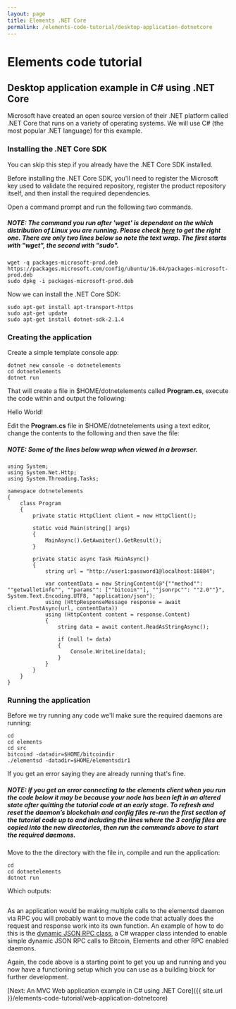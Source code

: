 ```yaml
---
layout: page
title: Elements .NET Core
permalink: /elements-code-tutorial/desktop-application-dotnetcore
---
```


# Elements code tutorial

## Desktop application example in C# using .NET Core

Microsoft have created an open source version of their .NET platform called .NET Core that runs on a variety of operating systems. We will use C# (the most popular .NET language) for this example. 

### Installing the .NET Core SDK

You can skip this step if you already have the .NET Core SDK installed. 

Before installing the .NET Core SDK, you'll need to register the Microsoft key used to validate the required repository, register the product repository itself, and then install the required dependencies.

Open a command prompt and run the following two commands.

##### NOTE: The command you run after 'wget' is dependant on the which distribution of Linux you are running. Please check [here](https://dotnet.microsoft.com/download/linux-package-manager/rhel/sdk-current) to get the right one. There are only two lines below so note the text wrap. The first starts with "wget", the second with "sudo".

~~~~
wget -q packages-microsoft-prod.deb https://packages.microsoft.com/config/ubuntu/16.04/packages-microsoft-prod.deb
sudo dpkg -i packages-microsoft-prod.deb
~~~~

Now we can install the .NET Core SDK:

~~~~
sudo apt-get install apt-transport-https
sudo apt-get update
sudo apt-get install dotnet-sdk-2.1.4
~~~~

### Creating the application

Create a simple template console app:

~~~~
dotnet new console -o dotnetelements
cd dotnetelements
dotnet run
~~~~

That will create a file in $HOME/dotnetelements called **Program.cs**, execute the code within and output the following:

<div class="console-output">Hello World!
</div>

Edit the **Program.cs** file in $HOME/dotnetelements using a text editor, change the contents to the following and then save the file:

##### NOTE: Some of the lines below wrap when viewed in a browser.
~~~~
using System;
using System.Net.Http;
using System.Threading.Tasks;

namespace dotnetelements
{
    class Program
    {
        private static HttpClient client = new HttpClient();
        
        static void Main(string[] args)
        {
            MainAsync().GetAwaiter().GetResult();
        }

        private static async Task MainAsync()
        {
            string url = "http://user1:password1@localhost:18884";

            var contentData = new StringContent(@"{""method"": ""getwalletinfo"", ""params"": [""bitcoin""], ""jsonrpc"": ""2.0""}", System.Text.Encoding.UTF8, "application/json");
            using (HttpResponseMessage response = await client.PostAsync(url, contentData))
            using (HttpContent content = response.Content)
            {
                string data = await content.ReadAsStringAsync();
                
                if (null != data)
                {
                    Console.WriteLine(data);
                }
            }
        }
    }
}
~~~~

### Running the application

Before we try running any code we'll make sure the required daemons are running:

~~~~
cd
cd elements
cd src
bitcoind -datadir=$HOME/bitcoindir
./elementsd -datadir=$HOME/elementsdir1
~~~~

If you get an error saying they are already running that's fine.

##### NOTE: If you get an error connecting to the elements client when you run the code below it may be because your node has been left in an altered state after quitting the tutorial code at an early stage. To refresh and reset the daemon’s blockchain and config files re-run the first section of the tutorial code up to and including the lines where the 3 config files are copied into the new directories, then run the commands above to start the required daemons.


Move to the the directory with the file in, compile and run the application:

~~~~
cd
cd dotnetelements
dotnet run
~~~~

Which outputs:

<img class="" alt="" src="{{ site.url }}/images/dotnet.png" />

As an application would be making multiple calls to the elementsd daemon via RPC you will probably want to move the code that actually does the request and response work into its own function. An example of how to do this is the [dynamic JSON RPC class](https://github.com/wintercooled/dotnetcoreDynamicJSON-RPC), a C# wrapper class intended to enable simple dynamic JSON RPC calls to Bitcoin, Elements and other RPC enabled daemons.

Again, the code above is a starting point to get you up and running and you now have a functioning setup which you can use as a building block for further development.


[Next: An MVC Web application example in C# using .NET Core]({{ site.url }}/elements-code-tutorial/web-application-dotnetcore)

